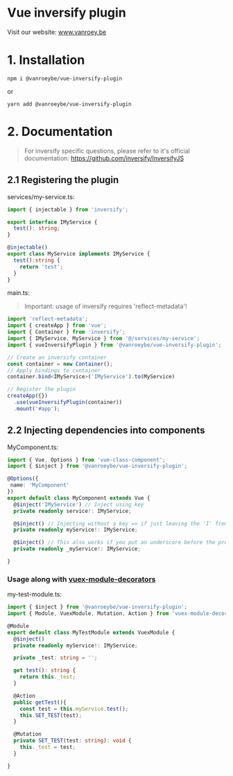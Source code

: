 # Vue inversify plugin
Visit our website: www.vanroey.be

# 1. Installation
`npm i @vanroeybe/vue-inversify-plugin`

or

`yarn add @vanroeybe/vue-inversify-plugin`

# 2. Documentation
> For inversify specific questions, please refer to it's official documentation: https://github.com/inversify/InversifyJS
## 2.1 Registering the plugin

services/my-service.ts:
```typescript
import { injectable } from 'inversify';

export interface IMyService {
  test(): string;
}

@injectable()
export class MyService implements IMyService {
  test():string {
    return 'test';
  }
}
```

main.ts:
> Important: usage of inversify requires 'reflect-metadata'!
```typescript
import 'reflect-metadata';
import { createApp } from 'vue';
import { Container } from 'inversify';
import { IMyService, MyService } from '@/services/my-service';
import { vueInversifyPlugin } from '@vanroeybe/vue-inversify-plugin';

// Create an inversify container
const container = new Container();
// Apply bindings to container
container.bind<IMyService>('IMyService').to(MyService)

// Register the plugin
createApp({})
  .use(vueInversifyPlugin(container))
  .mount('#app');
```

## 2.2 Injecting dependencies into components
MyComponent.ts:
```typescript
import { Vue, Options } from 'vue-class-component';
import { $inject } from '@vanroeybe/vue-inversify-plugin';

@Options({
 name: 'MyComponent'
})
export default class MyComponent extends Vue {
  @$inject('IMyService') // Inject using key
  private readonly service!: IMyService;

  @$inject() // Injecting without a key => if just leaving the 'I' from the propertyName and the property is in camelCase it will work
  private readonly myService!: IMyService;

  @$inject() // This also works if you put an underscore before the property name!
  private readonly _myService!: IMyService;

}
```

### Usage along with [vuex-module-decorators](https://github.com/championswimmer/vuex-module-decorators)

my-test-module.ts:
```typescript
import { $inject } from '@vanroeybe/vue-inversify-plugin';
import { Module, VuexModule, Mutation, Action } from 'vuex-module-decorators';

@Module
export default class MyTestModule extends VuexModule {
  @$inject()
  private readonly myService!: IMyService;

  private _test: string = '';

  get test(): string {
    return this._test;
  }

  @Action
  public getTest(){
    const test = this.myService.test();
    this.SET_TEST(test);
  }

  @Mutation
  private SET_TEST(test: string): void {
    this._test = test;
  }

}
```
